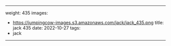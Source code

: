
---
weight: 435
images:
- https://jumpingcow-images.s3.amazonaws.com/jack/jack_435.png
title: jack 435
date: 2022-10-27
tags:
- jack
---
